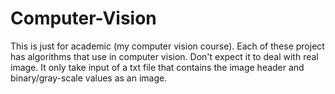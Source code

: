 # Computer-Vision

This is just for academic (my computer vision course). Each of these project has algorithms that use in computer vision. Don't expect it to deal with real image. It only take input of a txt file that contains the image header and binary/gray-scale values as an image.
